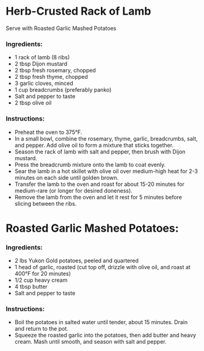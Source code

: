 # Herb-Crusted Rack of Lamb

Serve with Roasted Garlic Mashed Potatoes
### Ingredients:
- 1 rack of lamb (8 ribs)
- 2 tbsp Dijon mustard
- 2 tbsp fresh rosemary, chopped
- 2 tbsp fresh thyme, chopped
- 3 garlic cloves, minced
- 1 cup breadcrumbs (preferably panko)
- Salt and pepper to taste
- 2 tbsp olive oil

### Instructions:

- Preheat the oven to 375°F.
- In a small bowl, combine the rosemary, thyme, garlic, breadcrumbs, salt, and pepper. Add olive oil to form a mixture
that sticks together.
- Season the rack of lamb with salt and pepper, then brush with Dijon mustard.
- Press the breadcrumb mixture onto the lamb to coat evenly.
- Sear the lamb in a hot skillet with olive oil over medium-high heat for 2-3 minutes on each side until golden brown.
- Transfer the lamb to the oven and roast for about 15-20 minutes for medium-rare (or longer for desired doneness).
- Remove the lamb from the oven and let it rest for 5 minutes before slicing between the ribs.
  
# Roasted Garlic Mashed Potatoes:

### Ingredients:
- 2 lbs Yukon Gold potatoes, peeled and quartered
- 1 head of garlic, roasted (cut top off, drizzle with olive oil, and roast at 400°F for 20 minutes)
- 1/2 cup heavy cream
- 4 tbsp butter
- Salt and pepper to taste

### Instructions:
- Boil the potatoes in salted water until tender, about 15 minutes. Drain and return to the pot.
- Squeeze the roasted garlic into the potatoes, then add butter and heavy cream. Mash until smooth, and season with
salt and pepper.
